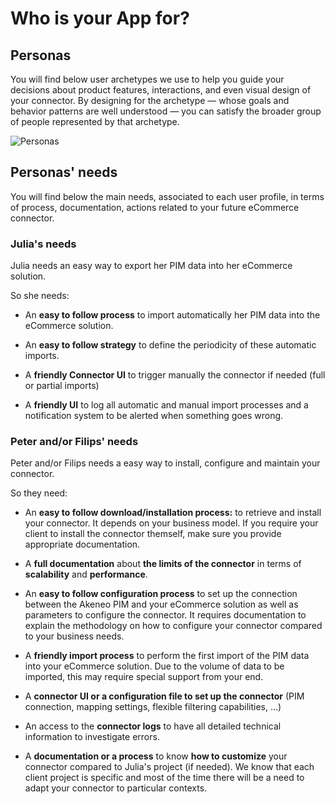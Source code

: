 # Who is your App for?

## Personas

You will find below user archetypes we use to help you guide your decisions about product features, interactions, and even visual design of your connector. By designing for the archetype — whose goals and behavior patterns are well understood — you can satisfy the broader group of people represented by that archetype.

![Personas](../../img/guides/personas.png)

## Personas' needs

You will find below the main needs, associated to each user profile, in terms of process, documentation, actions related to your future eCommerce connector.

### Julia's needs

Julia needs an easy way to export her PIM data into her eCommerce solution.

So she needs:

* An **easy to follow process** to import automatically her PIM data into the eCommerce solution.

* An **easy to follow strategy** to define the periodicity of these automatic imports.

* A **friendly Connector UI** to trigger manually the connector if needed (full or partial imports)

* A **friendly UI** to log all automatic and manual import processes and a notification system to be alerted when something goes wrong.

### Peter and/or Filips' needs

Peter and/or Filips needs a easy way to install, configure and maintain your connector.

So they need:

* An **easy to follow download/installation process:** to retrieve and install your connector.
  It depends on your business model. If you require your client to install the connector themself, make sure you provide appropriate documentation.

* A **full documentation** about **the limits of the connector** in terms of **scalability** and **performance**.

* An **easy to follow configuration process** to set up the connection between the Akeneo PIM and your eCommerce solution as well as parameters to configure the connector. It requires documentation to explain the methodology on how to configure your connector compared to your business needs.

* A **friendly import process** to perform the first import of the PIM data into your eCommerce solution. Due to the volume of data to be imported, this may require special support from your end.

* A **connector UI or a configuration file to set up the connector** (PIM connection, mapping settings, flexible filtering capabilities, …)

* An access to the **connector logs** to have all detailed technical information to investigate errors.

* A **documentation or a process** to know **how to customize** your connector compared to Julia's project (if needed). We know that each client project is specific and most of the time there will be a need to adapt your connector to particular contexts.
